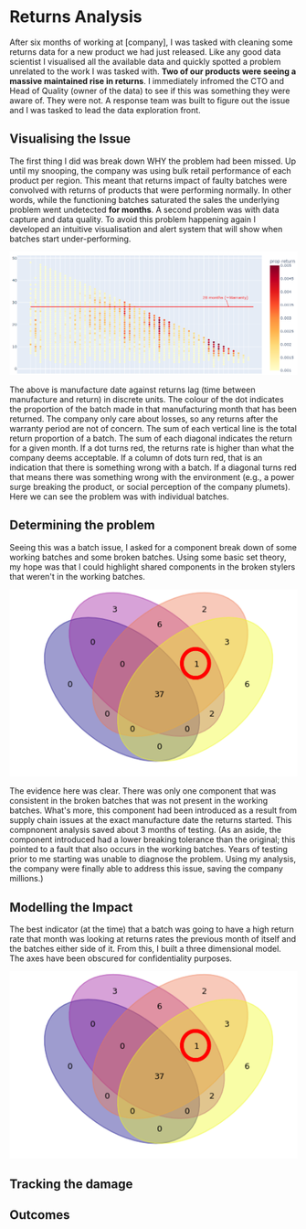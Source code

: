 # Returns Analysis

After six months of working at [company], I was tasked with cleaning some returns data for a new product we had just released. Like any good data scientist I visualised all the available data and quickly spotted a problem unrelated to the work I was tasked with. **Two of our products were seeing a massive maintained rise in returns**. I immediately infromed the CTO and Head of Quality (owner of the data) to see if this was something they were aware of. They were not. A response team was built to figure out the issue and I was tasked to lead the data exploration front. 

## Visualising the Issue

The first thing I did was break down WHY the problem had been missed. Up until my snooping, the company was using bulk retail performance of each product per region. This meant that returns impact of faulty batches were convolved with returns of products that were performing normally. In other words, while the functioning batches saturated the sales the underlying problem went undetected **for months**. A second problem was with data capture and data quality. To avoid this problem happening again I developed an intuitive visualisation and alert system that will show when batches start under-performing. 

<img src="/images/BScatter.PNG?raw=true"/>

The above is manufacture date against returns lag (time between manufacture and return) in discrete units. The colour of the dot indicates the proportion of the batch made in that manufacturing month that has been returned. The company only care about losses, so any returns after the warranty period are not of concern. The sum of each vertical line is the total return proportion of a batch. The sum of each diagonal indicates the return for a given month. If a dot turns red, the returns rate is higher than what the company deems acceptable. If a column of dots turn red, that is an indication that there is something wrong with a batch. If a diagonal turns red that means there was something wrong with the environment (e.g., a power surge breaking the product, or social perception of the company plumets). Here we can see the problem was with individual batches.

## Determining the problem

Seeing this was a batch issue, I asked for a component break down of some working batches and some broken batches. Using some basic set theory, my hope was that I could highlight shared components in the broken stylers that weren't in the working batches. 

<img src="/images/BAnaly_found.png?raw=true"/>

The evidence here was clear. There was only one component that was consistent in the broken batches that was not present in the working batches. What's more, this component had been introduced as a result from supply chain issues at the exact manufacture date the returns started. This compnonent analysis saved about 3 months of testing. (As an aside, the component introduced had a lower breaking tolerance than the original; this pointed to a fault that also occurs in the working batches. Years of testing prior to me starting was unable to diagnose the problem. Using my analysis, the company were finally able to address this issue, saving the company millions.)

## Modelling the Impact

The best indicator (at the time) that a batch was going to have a high return rate that month was looking at returns rates the previous month of itself and the batches either side of it. From this, I built a three dimensional model. The axes have been obscured for confidentiality purposes.

<img src="/images/BAnaly_found.png?raw=true"/>

## Tracking the damage

## Outcomes
